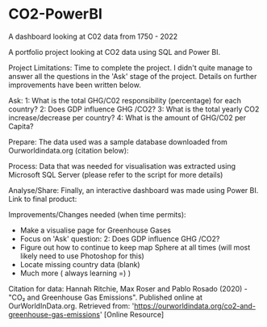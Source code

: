 # CO2-PowerBI
A dashboard looking at C02 data from 1750 - 2022

A portfolio project looking at CO2 data using SQL and Power BI.

Project Limitations: Time to complete the project. I didn't quite manage to answer all the questions in the 'Ask' stage of the project. Details on further improvements have been written below.


Ask:
1: What is the total GHG/C02 responsibility (percentage) for each country?
2: Does GDP influence GHG /CO2?
3: What is the total yearly CO2 increase/decrease per country?
4: What is the amount of GHG/C02 per Capita?

Prepare:
The data used was a sample database downloaded from Ourworldindata.org (citation below):

Process:
Data that was needed for visualisation was extracted using Microsoft SQL Server (please refer to the script for more details)


Analyse/Share:
Finally, an interactive dashboard was made using Power BI.
Link to final product: 

Improvements/Changes needed (when time permits):
 - Make a visualise page for Greenhouse Gases
 - Focus on 'Ask' question: 2: Does GDP influence GHG /CO2?
 - Figure out how to continue to keep map Sphere at all times (will most likely need to use Photoshop for this)
 - Locate missing country data (blank)
 - Much more ( always learning =) )





Citation for data:
Hannah Ritchie, Max Roser and Pablo Rosado (2020) - "CO₂ and Greenhouse Gas Emissions". Published online at OurWorldInData.org. Retrieved from: 'https://ourworldindata.org/co2-and-greenhouse-gas-emissions' [Online Resource]
